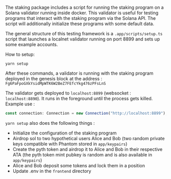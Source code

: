 The staking package includes a script for running the staking program on a Solana validator running inside docker. This validator is useful for testing programs that interact with the staking program via the Solana API. The script will additionally initialize these programs with some default data.

The general structure of this testing framework is a `.app/scripts/setup.ts` script that launches a localnet validator running on port 8899 and sets up some example accounts.

How to setup:
```
yarn setup
```

After these commands, a validator is running with the staking program deployed in the genesis block at the address :
```Fg6PaFpoGXkYsidMpWTK6W2BeZ7FEfcYkg476zPFsLnS```


The validator gets deployed to ```localhost:8899``` (websocket : ```localhost:8890```). It runs in the foreground until the process gets killed. Example use :
```ts
const connection: Connection = new Connection("http://localhost:8899");
```

`yarn setup` also does the following things : 
- Initialize the configuration of the staking program
- Airdrop sol to two hypothetical users Alice and Bob (two random private keys compatible with Phantom stored in ```app/keypairs```)
- Create the pyth token and airdrop it to Alice and Bob in their respective ATA (the pyth token mint pubkey is random and is also available in ```app/keypairs```)
- Alice and Bob deposit some tokens and lock them in a position
- Update .env in the `frontend` directory
